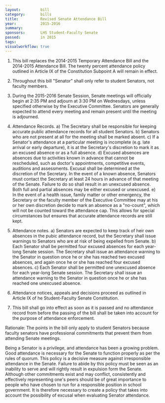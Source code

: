 ```yaml
---  
layout:         bill
category:       bills
title:          Revised Senate Attendance Bill
year:           2015-2016
summary:        
sponsors:       LHS Student-Faculty Senate
passed:         in 2015
tags:           
visualworkflow: true
---
```


1)  This bill replaces the 2014-2015 Temporary Attendance Bill and the 2014-2015 Attendance Bill.  The twenty percent attendance policy outlined in Article IX of the Constitution Subpoint A will remain in effect.

2)  Throughout this bill "Senator" shall only refer to student Senators, not faculty members.

3)  During the 2015-2016 Senate Session, Senate meetings will officially begin at 2:35 PM and adjourn at 3:30 PM on Wednesdays, unless specified otherwise by the Executive Committee.  Senators are generally expected to attend every meeting and remain present until the meeting is adjourned.

4)  Attendance Records.
a)  The Secretary shall be responsible for keeping accurate public attendance records for all student Senators.
b)  Senators who are not present at all for the meeting shall be marked absent.
c)  If a Senator's attendance at a particular meeting is incomplete (e.g. late arrival or early departure), it is at the Secretary's discretion to mark it as an excused absence or as a full absence.
d)  Excused absences are absences due to activities known in advance that cannot be rescheduled, such as doctor's appointments, competitive events, auditions and assessments.  Excusal shall be determined at the discretion of the Secretary.  In the event of a known absence, Senators must contact the Secretary at least 24 hours in advance of that meeting of the Senate.  Failure to do so shall result in an unexcused absence.  Both full and partial absences may be either excused or unexcused.
e)  In the event of a health issue, family matter or other emergency, the Secretary or the faculty member of the Executive Committee may at his or her own discretion decide to mark an absence as a "no-count", which will not be counted toward the attendance cap. This allows for special circumstances but ensures that accurate attendance records are still kept.

5)  Attendance notes.
a)  Senators are expected to keep track of heir own absences in the pubic attendance record, but the Secretary shall issue warnings to Senators who are at risk of being expelled from Senate.
b)  Each Senator shall be permitted four excused absences for each year-long Senate session.  The Secretary shall issue an attendance warning to the Senator in question once he or she has reached two excused absences, and again once he or she has reached four excused absences.
c)  Each Senator shall be permitted one unexcused absence for each year-long Senate session.  The Secretary shall issue an attendance warning to the Senator in question once he or she has reached one unexcused absence.

6)  Attendance notices, appeals and decisions proceed as outlined in Article IX of he Student-Faculty Senate Constitution.

7)  This bill shall go into effect as soon as it is passed and no attendance record from before the passing of the bill shall be taken into account for the purpose of attendance enforcement.

Rationale:
The points in the bill only apply to student Senators because faculty senators have professional commitments that prevent them from attending Senate meetings.

Being a Senator is a privilege, and attendance has been a growing problem.  Good attendance is necessary for the Senate to function properly as per the rules of quorum.  This policy is a decisive measure against irresponsible attendance in the Senate.  Failure to abide by this policy must be seen as an inability to serve and will rightly result in expulsion form the Senate.  Although other commitments exist and may conflict, consistently and effectively representing one's peers should be of great importance to people who have chosen to run for a responsible position in school government.  It is therefore necessary to create a policy that takes into account the possibility of excusal when evaluating Senator attendance.
